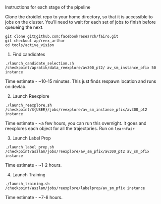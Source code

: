 Instructions for each stage of the pipeline

Clone the droidlet repo to your home directory, so that it is accessible to jobs on the cluster. You'll need to wait for each set of jobs to finish before queueing the next. 
```
git clone git@github.com:facebookresearch/fairo.git
git checkout ap/reex_arthur
cd tools/active_vision
```

1. Find candidates

`./launch_candidate_selection.sh /checkpoint/apratik/data_reexplore/av300_pt2/ av_sm_instance_pfix 50 instance`

Time estimate - ~10-15 minutes. This just finds respawn location and runs on devlab. 

2. Launch Reexplore

`./launch_reexplore.sh /checkpoint/${USER}/jobs/reexplore/av_sm_instance_pfix/av300_pt2 instance`

Time estimate - ~a few hours, you can run this overnight. It goes and reexplores each object for all the trajectories. Run on `learnfair`

3. Launch Label Prop

`./launch_label_prop.sh /checkpoint/aszlam/jobs/reexplore/av_sm_pfix/av300_pt2 av_sm_pfix instance`

Time estimate - ~1-2 hours.

4. Launch Training

`./launch_training.sh /checkpoint/aszlam/jobs/reexplore/labelprop/av_sm_pfix instance`

Time estimate - ~7-8 hours. 
